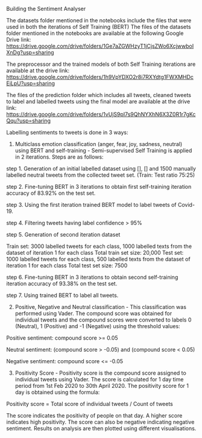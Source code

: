 Building the Sentiment Analyser

The datasets folder mentioned in the notebooks include the files that were used in both the iterations of Self Training (BERT) 
The files of the datasets folder mentioned in the notebooks are available at the following Google Drive link: https://drive.google.com/drive/folders/1Ge7aZGWHzyT1jCjsZWo6XcjwwboIXnDg?usp=sharing

The preprocessor and the trained models of both Self Training iterations are available at the drive link: https://drive.google.com/drive/folders/1h9VpYDXO2r8i7RXYdtg1FWXMHDcEiLpU?usp=sharing

The files of the prediction folder which includes all tweets, cleaned tweets to label and labelled tweets using the final model are available at the drive link: https://drive.google.com/drive/folders/1vUjS9pI7s9QhNYXhN6X3Z0R1r7gKcQqu?usp=sharing

Labelling sentiments to tweets is done in 3 ways:

1. Multiclass emotion classification (anger, fear, joy, sadness, neutral) using BERT and self-training -
Semi-supervised Self Training is applied in 2 iterations.
Steps are as follows:

step 1. Generation of an initial labelled dataset using [], [] and 1500 manually labelled neutral tweets from the collected tweet set. (Train: Test ratio 75:25)

step 2. Fine-tuning BERT in 3 iterations to obtain first self-training iteration accuracy of 83.92% on the test set.

step 3. Using the first iteration trained BERT model to label tweets of Covid-19.

step 4. Filtering tweets having label confidence > 95%

step 5. Generation of second iteration dataset

Train set: 3000 labelled tweets for each class, 1000 labelled texts from the dataset of iteration 1 for each class
Total train set size: 20,000
Test set: 1000 labelled tweets for each class, 500 labelled texts from the dataset of iteration 1 for each class
Total test set size: 7500

step 6. Fine-tuning BERT in 3 iterations to obtain second self-training iteration accuracy of 93.38% on the test set.

step 7. Using trained BERT to label all tweets.
 
 
 
2. Positive, Negative and Neutral classification -
This classification was performed using Vader. The compound score was obtained for individual tweets and the compound scores were converted to labels 0 (Neutral), 1 		(Positive) and -1 (Negative) using the threshold values:

Positive sentiment: compound score >= 0.05

Neutral sentiment: (compound score > -0.05) and (compound score < 0.05)

Negative sentiment: compound score <= -0.05
 
 
 
3. Positivity Score -
Positivity score is the compound score assigned to individual tweets using Vader. The 		score is calculated for 1 day time period from 1st Feb 2020 to 30th April 2020. The 		positivity score for 1 day is obtained using the formula:

Positivity score = Total score of individual tweets / Count of tweets

The score indicates the positivity of people on that day. A higher score indicates high 		positivity. The score can also be negative indicating negative sentiment.
Results on analysis are then plotted using different visualisations.
 



